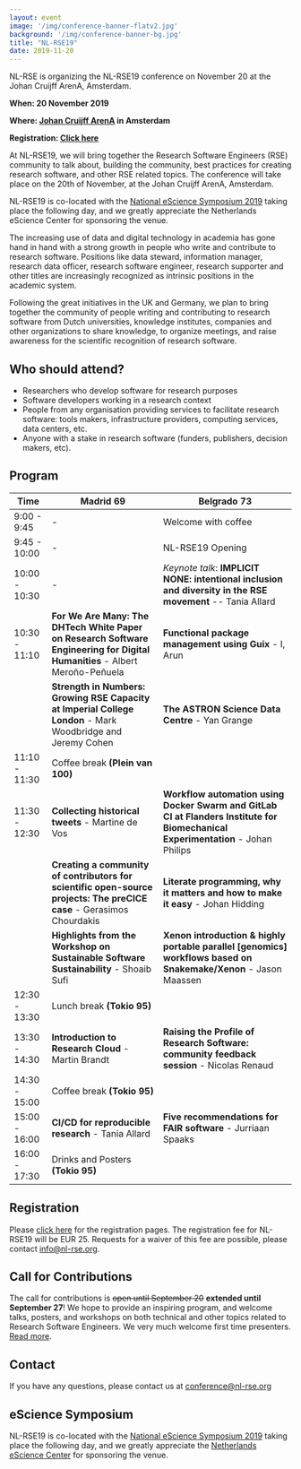 ```yaml
---
layout: event
image: '/img/conference-banner-flatv2.jpg'
background: '/img/conference-banner-bg.jpg'
title: "NL-RSE19"
date: 2019-11-20
---
```


NL-RSE is organizing the NL-RSE19 conference on November 20 at the Johan Cruijff ArenA, Amsterdam.
<!--break-->

**When: 20 November 2019**

**Where: [Johan Cruijff ArenA](https://www.johancruijffarena.nl/) in Amsterdam**

**Registration: [Click here](https://21pryvp.momice.events/)**

At NL-RSE19, we will bring together the Research Software Engineers (RSE) community to talk about, building the community, best practices for creating research software, and other RSE related
topics. The conference will take place on the 20th of November, at the Johan Cruijff ArenA, Amsterdam.

NL-RSE19 is co-located with the [National eScience Symposium 2019](https://www.esciencesymposium2019.nl/) taking place the following day, and we greatly appreciate the Netherlands eScience Center
for sponsoring the venue.

The increasing use of data and digital technology in academia has gone hand in hand with a strong growth in people who write and contribute to research software. Positions like data steward,
information manager, research data officer, research software engineer, research supporter and other titles are increasingly recognized as intrinsic positions in the academic system.

Following the great initiatives in the UK and Germany, we plan to bring together the community of people writing and contributing to research software from Dutch universities, knowledge
institutes, companies and other organizations to share knowledge, to organize meetings, and raise awareness for the scientific recognition of research software.

## Who should attend?
- Researchers who develop software for research purposes
- Software developers working in a research context
- People from any organisation providing services to facilitate research software: tools makers, infrastructure providers, computing services, data centers, etc.
- Anyone with a stake in research software (funders, publishers, decision makers, etc).

## Program

| Time | Madrid 69 | Belgrado 73 |
| -- | ---- | ---- |
| 9:00 - 9:45   | - | Welcome with coffee   |
| 9:45 - 10:00  | - | NL-RSE19 Opening      |
| 10:00 - 10:30 | - | *Keynote talk*: **IMPLICIT NONE: intentional inclusion and diversity in the RSE movement** -- Tania Allard |
| 10:30 - 11:10 | **For We Are Many: The DHTech White Paper on Research Software Engineering for Digital Humanities** - Albert Meroño-Peñuela | **Functional package management using Guix** - I, Arun |
| | **Strength in Numbers: Growing RSE Capacity at Imperial College London** - Mark Woodbridge and Jeremy Cohen | **The ASTRON Science Data Centre** - Yan Grange |
| 11:10 - 11:30 | Coffee break **(Plein van 100)**
| 11:30 - 12:30 | **Collecting historical tweets** - Martine de Vos | **Workflow automation using Docker Swarm and GitLab CI at Flanders Institute for Biomechanical Experimentation** - Johan Philips |
| | **Creating a community of contributors for scientific open-source projects: The preCICE case** - Gerasimos Chourdakis | **Literate programming, why it matters and how to make it easy** - Johan Hidding |
| | **Highlights from the Workshop on Sustainable Software Sustainability** - Shoaib Sufi | **Xenon introduction & highly portable parallel [genomics] workflows based on Snakemake/Xenon** - Jason Maassen |
| 12:30 - 13:30 | Lunch break **(Tokio 95)** |
| 13:30 - 14:30 | **Introduction to Research Cloud** - Martin Brandt | **Raising the Profile of Research Software: community feedback session** - Nicolas Renaud |
| 14:30 - 15:00 | Coffee break **(Tokio 95)** |
| 15:00 - 16:00 | **CI/CD for reproducible research** - Tania Allard | **Five recommendations for FAIR software** - Jurriaan Spaaks |
| 16:00 - 17:30 | Drinks and Posters **(Tokio 95)** |



## Registration
Please [click here](https://21pryvp.momice.events/) for the registration pages.
The registration fee for NL-RSE19 will be EUR 25. Requests for a waiver of this fee are possible, please contact info@nl-rse.org.

## Call for Contributions
The call for contributions is ~~open until September 20~~ **extended until September 27**! We hope to provide an inspiring program, and welcome talks, posters, and workshops on both technical
and other topics related to Research Software Engineers. We very much welcome first time presenters. [Read more](https://nl-rse.org/2019/07/09/NL-RSE-2019.html).

## Contact
If you have any questions, please contact us at conference@nl-rse.org

## eScience Symposium
NL-RSE19 is co-located with the [National eScience Symposium 2019](https://www.esciencesymposium2019.nl/) taking place the following day, and we greatly
appreciate the [Netherlands eScience Center](https://www.esciencecenter.nl/) for sponsoring the venue.
